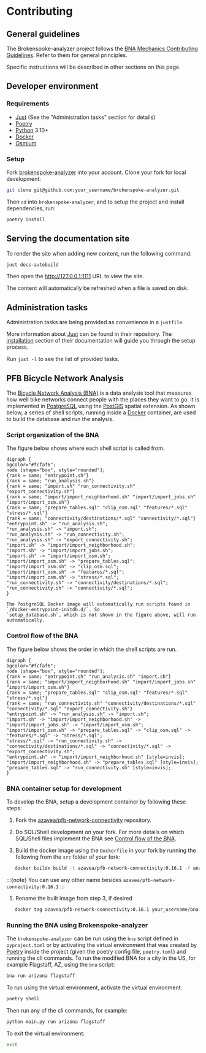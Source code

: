 # Contributing

## General guidelines

The Brokenspoke-analyzer project follows the
[BNA Mechanics Contributing Guidelines](https://peopleforbikes.github.io/contributing/).
Refer to them for general principles.

Specific instructions will be described in other sections on this page.

## Developer environment

### Requirements

- [Just] (See the "Administration tasks" section for details)
- [Poetry]
- [Python] 3.10+
- [Docker]
- [Osmium]

### Setup

Fork [brokenspoke-analyzer](https://github.com/PeopleForBikes/brokenspoke-analyzer)
into your account. Clone your fork for local development:

```bash
git clone git@github.com:your_username/brokenspoke-analyzer.git
```

Then `cd` into `brokenspoke-analyzer`, and to setup the project and install
dependencies, run:

```bash
poetry install
```

## Serving the documentation site

To render the site when adding new content, run the following command:

```bash
just docs-autobuild
```

Then open the <http://127.0.0.1:1111> URL to view the site.

The content will automatically be refreshed when a file is saved on disk.

## Administration tasks

Administration tasks are being provided as convenience in a `justfile`.

More information about [Just] can be found in their repository. The
[installation](https://github.com/casey/just#installation) section of their
documentation will guide you through the setup process.

Run `just -l` to see the list of provided tasks.

[just]: https://github.com/casey/just
[poetry]: https://python-poetry.org/
[python]: https://www.python.org/downloads/
[docker]: https://www.docker.com/get-started/
[osmium]: https://osmcode.org/osmium-tool/

## PFB Bicycle Network Analysis

The [Bicycle Network Analysis (BNA)](https://github.com/azavea/pfb-network-connectivity/tree/develop/src/analysis)
is a data analysis tool that measures how well
bike networks connect people with the places they want to go. It is
implemented in [PostgreSQL](https://www.postgresql.org/) using
the [PostGIS](https://postgis.net/) spatial extension. As shown below, a
series of shell
scripts, running inside a [Docker] container, are used to build the database and
run the analysis.

### Script organization of the BNA

The figure below shows where each shell script is called from.

```{graphviz}
digraph {
bgcolor="#fcfaf6";
node [shape="box", style="rounded"];
{rank = same; "entrypoint.sh"}
{rank = same; "run_analysis.sh"}
{rank = same; "import.sh" "run_connectivity.sh" "export_connectivity.sh"}
{rank = same; "import/import_neighborhood.sh" "import/import_jobs.sh" "import/import_osm.sh"}
{rank = same; "prepare_tables.sql" "clip_osm.sql" "features/*.sql" "stress/*.sql"}
{rank = same; "connectivity/destinations/*.sql" "connectivity/*.sql"}
"entrypoint.sh" -> "run_analysis.sh";
"run_analysis.sh" -> "import.sh";
"run_analysis.sh" -> "run_connectivity.sh";
"run_analysis.sh" -> "export_connectivity.sh";
"import.sh" -> "import/import_neighborhood.sh";
"import.sh" -> "import/import_jobs.sh";
"import.sh" -> "import/import_osm.sh";
"import/import_osm.sh" -> "prepare_tables.sql";
"import/import_osm.sh" -> "clip_osm.sql";
"import/import_osm.sh" -> "features/*.sql";
"import/import_osm.sh" -> "stress/*.sql";
"run_connectivity.sh" -> "connectivity/destinations/*.sql";
"run_connectivity.sh" -> "connectivity/*.sql";
}
```

```{note}
The PostgreSQL Docker image will automatically run scripts found in `/docker-entrypoint-initdb.d/`. So
`setup_database.sh`, which is not shown in the figure above, will run automatically.
```

### Control flow of the BNA

The figure below shows the order in which the shell scripts are run.

```{graphviz}
digraph {
bgcolor="#fcfaf6";
node [shape="box", style="rounded"];
{rank = same; "entrypoint.sh" "run_analysis.sh" "import.sh"}
{rank = same; "import/import_neighborhood.sh" "import/import_jobs.sh" "import/import_osm.sh"}
{rank = same; "prepare_tables.sql" "clip_osm.sql" "features/*.sql" "stress/*.sql"}
{rank = same; "run_connectivity.sh" "connectivity/destinations/*.sql" "connectivity/*.sql" "export_connectivity.sh"}
"entrypoint.sh" -> "run_analysis.sh" -> "import.sh";
"import.sh" -> "import/import_neighborhood.sh" -> "import/import_jobs.sh" -> "import/import_osm.sh";
"import/import_osm.sh" -> "prepare_tables.sql" -> "clip_osm.sql" -> "features/*.sql" -> "stress/*.sql";
"stress/*.sql" -> "run_connectivity.sh" -> "connectivity/destinations/*.sql" -> "connectivity/*.sql" -> "export_connectivity.sh";
"entrypoint.sh" -> "import/import_neighborhood.sh" [style=invis];
"import/import_neighborhood.sh" -> "prepare_tables.sql" [style=invis];
"prepare_tables.sql" -> "run_connectivity.sh" [style=invis];
}
```

### BNA container setup for development

To develop the BNA, setup a development container by following these steps:

1. Fork the [azavea/pfb-network-connectivity](https://github.com/azavea/pfb-network-connectivity)
   repository.

2. Do SQL/Shell development on your fork. For more details on
   which SQL/Shell files implement the BNA see [Control flow of the BNA](#control-flow-of-the-bna).

3. Build the docker image using the `Dockerfile` in your fork by running the
   following from the `src` folder of your fork:

```bash
   docker buildx build -t azavea/pfb-network-connectivity:0.16.1 -f analysis/Dockerfile .
```

:::{note}
You can use any other name besides `azavea/pfb-network-connectivity:0.16.1`
:::

1. Rename the built image from step 3, if desired

```bash
   docker tag azavea/pfb-network-connectivity:0.16.1 your_username/bna:0.0
```

### Running the BNA using Brokenspoke-analyzer

The `brokenspoke-analyzer` can be run using the `bna` script defined in
`pyproject.toml` or by
activating the virtual environment that was created by [Poetry] inside the
project (given the poetry config file, `poetry.toml`)
and running the cli commands. To run the modified BNA for a city in the US, for
example Flagstaff, AZ, using the `bna` script:

```bash
bna run arizona flagstaff
```

To run using the virtual environment, activate the virtual environment:

```bash
poetry shell
```

Then run any of the cli commands, for example:

```bash
python main.py run arizona flagstaff
```

To exit the virtual environment:

```bash
exit
```

